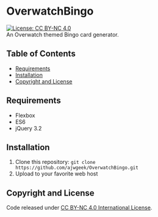 # OverwatchBingo
[![License: CC BY-NC 4.0](https://img.shields.io/badge/License-CC%20BY--NC%204.0-lightgrey.svg)](https://creativecommons.org/licenses/by-nc/4.0/)
<br />An Overwatch themed Bingo card generator.

## Table of Contents
 - [Requirements](#requirements)
 - [Installation](#installation)
 - [Copyright and License](#copyright-and-license)

## Requirements
*   Flexbox
*   ES6
*   jQuery 3.2

## Installation
1.  Clone this repository: `git clone https://github.com/ajwgeek/OverwatchBingo.git`
2.  Upload to your favorite web host

## Copyright and License
Code released under [CC BY-NC 4.0 International License](https://creativecommons.org/licenses/by-nc/4.0/).
